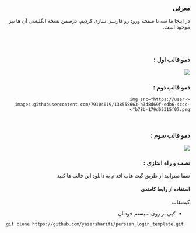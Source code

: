 <div dir="rtl">
<h3>معرفی</h3>
<p>در اینجا ما سه تا صفحه ورود رو فارسی سازی کردیم، درضمن نسخه انگلیسی آن ها نیز موجود است.</p>
<br>
  <br>
  <h3>دمو قالب اول : </h3>
<img src="https://user-images.githubusercontent.com/79104019/138558630-724b97fb-7b38-42e1-80b0-849f2845caa0.png
">
  <br>
  <h3>دمو قالب دوم : </h3>

    <img src="https://user-images.githubusercontent.com/79104019/138558663-a3d8d69f-edb6-4ccc-b78b-179d65315f07.png">
  
   <br>
  <h3>دمو قالب سوم : </h3>
  
  <img src="![login_03](https://user-images.githubusercontent.com/79104019/138558485-474f1a28-7112-44fb-8383-b153f04aa085.png)
">
  


<h3>نصب و راه اندازی :</h3>
<p>شما میتوانید از طریق گیت هاب اقدام به دانلود این قالب ها کنید </p>
<h4>استفاده از رابط کامندی</h4>
گیت‌هاب

- کپی بر روی سیستم خودتان
</div>
<pre>
<code>git clone https://github.com/yasersharifi/persian_login_template.git</code>
</pre>
